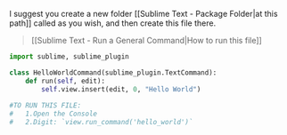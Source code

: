 
I suggest you create a new folder [[Sublime Text - Package Folder|at this path]] called as you wish, and then create this file there.
> [[Sublime Text - Run a General Command|How to run this file]]

```python
import sublime, sublime_plugin

class HelloWorldCommand(sublime_plugin.TextCommand):
	def run(self, edit):
		self.view.insert(edit, 0, "Hello World")
		
#TO RUN THIS FILE:
#	1.Open the Console
#	2.Digit: `view.run_command('hello_world')`
```